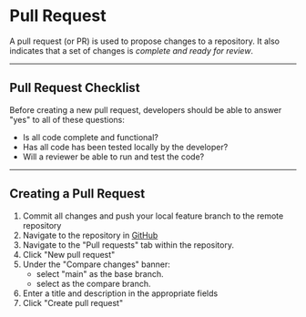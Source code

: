 # Pull Request

A pull request (or PR) is used to propose changes to a repository. It also indicates 
that a set of changes is _complete and ready for review_. 
___
## Pull Request Checklist
Before creating a new pull request, developers should be able to answer "yes" to 
all of these questions:
- Is all code complete and functional?
- Has all code has been tested locally by the developer?
- Will a reviewer be able to run and test the code?
___
## Creating a Pull Request
1. Commit all changes and push your local feature branch to the remote repository
2. Navigate to the repository in [GitHub](https://github.com/city-of-saint-louis/)
3. Navigate to the "Pull requests" tab within the repository.
4. Click "New pull request"
5. Under the "Compare changes" banner:
    - select "main" as the base branch.
    - select <your-feature-branch> as the compare branch.
6. Enter a title and description in the appropriate fields
7. Click "Create pull request"
